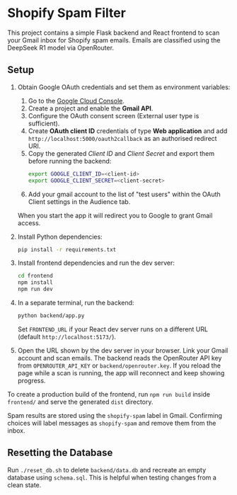 # Shopify Spam Filter

This project contains a simple Flask backend and React frontend to scan your Gmail inbox for Shopify spam emails. Emails are classified using the DeepSeek R1 model via OpenRouter.

## Setup

1. Obtain Google OAuth credentials and set them as environment variables:

   1. Go to the [Google Cloud Console](https://console.cloud.google.com/).
   2. Create a project and enable the **Gmail API**.
   3. Configure the OAuth consent screen (External user type is sufficient).
   4. Create **OAuth client ID** credentials of type **Web application** and add
      `http://localhost:5000/oauth2callback` as an authorised redirect URI.
   5. Copy the generated _Client ID_ and _Client Secret_ and export them before
      running the backend:
      ```bash
      export GOOGLE_CLIENT_ID=<client-id>
      export GOOGLE_CLIENT_SECRET=<client-secret>
      ```
   6. Add your gmail account to the list of "test users" within the OAuth Client settings in the Audience tab.

   When you start the app it will redirect you to Google to grant Gmail access.

2. Install Python dependencies:
   ```bash
   pip install -r requirements.txt
   ```
3. Install frontend dependencies and run the dev server:
   ```bash
   cd frontend
   npm install
   npm run dev
   ```
4. In a separate terminal, run the backend:
   ```bash
   python backend/app.py
   ```
   Set `FRONTEND_URL` if your React dev server runs on a different URL (default `http://localhost:5173/`).
5. Open the URL shown by the dev server in your browser. Link your Gmail account and scan emails. The backend reads the OpenRouter API key from `OPENROUTER_API_KEY` or `backend/openrouter.key`. If you reload the page while a scan is running, the app will reconnect and keep showing progress.

To create a production build of the frontend, run `npm run build` inside `frontend/` and serve the generated `dist` directory.

Spam results are stored using the `shopify-spam` label in Gmail. Confirming choices will label messages as `shopify-spam` and remove them from the inbox.

## Resetting the Database

Run `./reset_db.sh` to delete `backend/data.db` and recreate an empty database using `schema.sql`. This is helpful when testing changes from a clean state.
